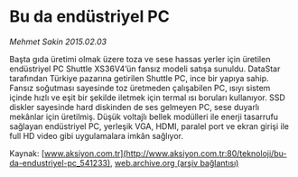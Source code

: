 # Bu da endüstriyel PC

*Mehmet Sakin 2015.02.03*

<div class="pNewsDetailMainContent" itemprop="articleBody">
 <p>
  Başta gıda üretimi olmak üzere toza ve sese hassas yerler için üretilen endüstriyel PC Shuttle XS36V4’ün fansız modeli satışa sunuldu. DataStar tarafından Türkiye pazarına getirilen Shuttle PC, ince bir yapıya sahip. Fansız soğutması sayesinde toz üretmeden çalışabilen PC, ısıyı sistem içinde hızlı ve eşit bir şekilde iletmek için termal ısı boruları kullanıyor. SSD diskler sayesinde hard diskinden de ses gelmeyen PC, sese duyarlı mekânlar için üretilmiş. Düşük voltajlı bellek modülleri ile enerji tasarrufu sağlayan endüstriyel PC, yerleşik VGA, HDMI, paralel port ve ekran girişi ile full HD video gibi uygulamalara imkân sağlıyor.
 </p>
</div>


Kaynak: [www.aksiyon.com.tr](http://www.aksiyon.com.tr:80/teknoloji/bu-da-endustriyel-pc_541233), [web.archive.org (arşiv bağlantısı)](http://web.archive.org/web/20150311104940/http://www.aksiyon.com.tr:80/teknoloji/bu-da-endustriyel-pc_541233)
